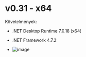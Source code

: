 # v0.31 - x64

Követelmények:
* .NET Desktop Runtime 7.0.18 (x64)
* .NET Framework 4.7.2

* ![image](https://github.com/polini46corvinus/LepcsosMatrix/assets/160756175/3d2536ab-3327-4f7d-a796-a8cdae7e2529)
